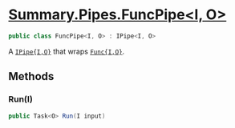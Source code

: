 # [Summary.Pipes.FuncPipe<I, O>](../src/Core/Pipes/FuncPipe.cs#L5)
```cs
public class FuncPipe<I, O> : IPipe<I, O>
```

A [`IPipe{I,O}`](./IPipe{I,O}.md) that wraps [`Func{I,O}`](./Func{I,O}.md).

## Methods
### Run(I)
```cs
public Task<O> Run(I input)
```

